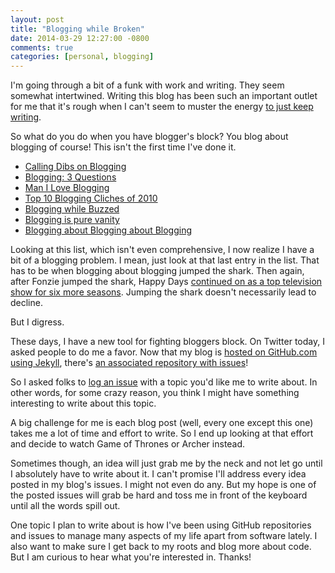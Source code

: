 ```yaml
---
layout: post
title: "Blogging while Broken"
date: 2014-03-29 12:27:00 -0800
comments: true
categories: [personal, blogging]
---
```


I'm going through a bit of a funk with work and writing. They seem somewhat intertwined. Writing this blog has been such an important outlet for me that it's rough when I can't seem to muster the energy [to just keep writing](http://blog.codinghorror.com/how-to-achieve-ultimate-blog-success-in-one-easy-step/).

So what do you do when you have blogger's block? You blog about blogging of course! This isn't the first time I've done it.

* [Calling Dibs on Blogging](http://haacked.com/archive/2006/04/13/CallingDibsOnBlogging.aspx/) 
* [Blogging: 3 Questions](http://haacked.com/archive/2005/05/17/Blogging-Three-Questions.aspx/)
* [Man I Love Blogging](http://haacked.com/archive/2004/08/18/man-i-love-blogging.aspx/)
* [Top 10 Blogging Cliches of 2010](http://haacked.com/archive/2011/01/02/top-ten-blogging-cliches.aspx/)
* [Blogging while Buzzed](http://haacked.com/archive/2004/07/12/blogging-while-buzzed.aspx/)
* [Blogging is pure vanity](http://haacked.com/archive/2004/10/08/bloggingispurevanity.aspx/)
* [Blogging about Blogging about Blogging](http://haacked.com/archive/2005/03/13/Blogging-About-Blogging-AboutBlogging.aspx/)

Looking at this list, which isn't even comprehensive, I now realize I have a bit of a blogging problem. I mean, just look at that last entry in the list. That has to be when blogging about blogging jumped the shark. Then again, after Fonzie jumped the shark, Happy Days [continued on as a top television show for six more seasons](http://articles.latimes.com/2010/sep/03/entertainment/la-et-jump-the-shark-20100903). Jumping the shark doesn't necessarily lead to decline.

But I digress.

These days, I have a new tool for fighting bloggers block. On Twitter today, I asked people to do me a favor. Now that my blog is [hosted on GitHub.com using Jekyll](http://haacked.com/archive/2013/12/02/dr-jekyll-and-mr-haack/), there's [an associated repository with issues](https://github.com/Haacked/haacked.com/issues)!

So I asked folks to [log an issue](https://github.com/Haacked/haacked.com/issues/new) with a topic you'd like me to write about. In other words, for some crazy reason, you think I might have something interesting to write about this topic.

A big challenge for me is each blog post (well, every one except this one) takes me a lot of time and effort to write. So I end up looking at that effort and decide to watch Game of Thrones or Archer instead.

Sometimes though, an idea will just grab me by the neck and not let go until I absolutely have to write about it. I can't promise I'll address every idea posted in my blog's issues. I might not even do any. But my hope is one of the posted issues will grab be hard and toss me in front of the keyboard until all the words spill out.

One topic I plan to write about is how I've been using GitHub repositories and issues to manage many aspects of my life apart from software lately. I also want to make sure I get back to my roots and blog more about code. But I am curious to hear what you're interested in. Thanks!